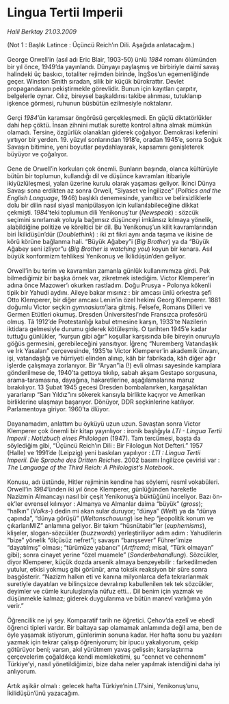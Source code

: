 # Lingua Tertii Imperii

*Halil Berktay 21.03.2009*

<div class="taraf_structure_2col_1zq">
<div class="margen_n">



 <p>(Not 1 : Başlık Latince : Üçüncü Reich’ın Dili. Aşağıda anlatacağım.) <br/><br/>George Orwell’in (asıl adı Eric Blair, 1903-50) ünlü <i>1984</i> romanı ölümünden bir yıl önce, 1949’da yayınlandı. Dünyayı paylaşmış ve birbiriyle daimî savaş halindeki üç baskıcı, totaliter rejimden birinde, İngSos’un egemenliğinde geçer. Winston Smith sıradan, silik bir küçük bürokrattır. Devlet propagandasını pekiştirmekle görevlidir. Bunun için kayıtları çarpıtır, belgelerle oynar. Cılız, bireysel başkaldırısı takibe alınması, tutuklanıp işkence görmesi, ruhunun büsbütün ezilmesiyle noktalanır. <br/><br/>Gerçi <i>1984</i>’ün karamsar öngörüsü gerçekleşmedi. En güçlü diktatörlükler dahi hep çöktü. İnsan zihnini mutlak surette kontrol altına almak mümkün olamadı. Tersine, özgürlük olanakları giderek çoğalıyor. Demokrasi kefenini yırtıyor bir yerden. 19. yüzyıl sonlarından 1918’e, oradan 1945’e, sonra Soğuk Savaşın bitimine, yeni boyutlar peydahlayarak, kapsamını genişleterek büyüyor ve çoğalıyor. <br/><br/>Gene de Orwell’in korkuları çok önemli. Bunların başında, olanca kültürüyle bütün bir toplumun, kullandığı dil ve düşünce kavramları itibariyle ikiyüzlüleşmesi, yalan üzerine kurulu olarak yaşaması geliyor. İkinci Dünya Savaşı sona erdikten az sonra Orwell, “Siyaset ve İngilizce” (<i>Politics and the English Language</i>, 1946) başlıklı denemesinde, yanıltıcı ve belirsizliklerle dolu bir dilin nasıl siyasî manipülasyon için kullanılabileceğine dikkat çekmişti. <i>1984</i>’teki toplumun dili Yenikonuş’tur (<i>Newspeak</i>) : sözcük seçimini sınırlamak yoluyla bağımsız düşünceyi imkânsız kılmaya yönelik, alabildiğine politize ve köreltici bir dil. Bu Yenikonuş’un kilit kavramlarından biri İkilidüşün’dür (<i>Doublethink</i>) : iki zıt fikri aynı anda taşıma ve ikisine de körü körüne bağlanma hali. “Büyük Ağabey”i (<i>Big Brother</i>) ya da “Büyük Ağabey seni izliyor”u (<i>Big Brother is watching you</i>) koyun bir kenara. Asıl büyük konformizm tehlikesi Yenikonuş ve İkilidüşün’den geliyor. <br/><br/>Orwell’in bu terim ve kavramları zamanla günlük kullanımımıza girdi. Pek bilmediğimiz bir başka örnek var, zikretmek istediğim. Victor Klemperer’in adına önce Mazower’ı okurken rastladım. Doğu Prusya - Polonya kökenli tipik bir Yahudi aydını. Aileye bakar mısınız : bir amcası ünlü orkestra şefi Otto Klemperer, bir diğer amcası Lenin’in özel hekimi Georg Klemperer. 1881 doğumlu Victor seçkin <i>gymnasium</i>’lara gitmiş. Felsefe, Romans Dilleri ve Germen Etütleri okumuş. Dresden Üniversitesi’nde Fransızca profesörü olmuş. Tâ 1912’de Protestanlığı kabul etmesine karşın, 1933’te Nazilerin iktidara gelmesiyle durumu giderek kötüleşmiş. O tarihten 1945’e kadar tuttuğu günlükler, “kurşun gibi ağır” koşullar karşısında bile bireyin onuruyla göğüs germesini, gerebileceğini yansıtıyor. İğrenç “Nuremberg Vatandaşlık ve Irk Yasaları” çerçevesinde, 1935’te Victor Klemperer’in akademik ünvanı, işi, vatandaşlığı ve hürriyeti elinden alınıp, kâh bir fabrikada, kâh diğer ağır işlerde çalışmaya zorlanıyor. Bir “Aryan”la (!) evli olması sayesinde kamplara gönderilmese de, 1940’ta gettoya tıkılıp, sabah akşam Gestapo sorgusuna, arama-taramasına, dayağına, hakaretlerine, aşağılamalarına maruz bırakılıyor. 13 Şubat 1945 gecesi Dresden bombalanırken, kargaşalıktan yararlanıp “Sarı Yıldız”ını sökerek karısıyla birlikte kaçıyor ve Amerikan birliklerine ulaşmayı başarıyor. Dönüyor, DDR seçkinlerine katılıyor. Parlamentoya giriyor. 1960’ta ölüyor. <br/><br/>Dayanamadım, anlattım bu öyküyü uzun uzun. Savaştan sonra Victor Klemperer çok önemli bir kitap yayınlıyor : ironik başlığıyla <i>LTI - Lingua Tertii Imperii : Notizbuch eines Philologen</i> (1947). Tam tercümesi, başta da söylediğim gibi, “Üçüncü Reich’ın Dili : Bir Filologun Not Defteri.” 1957 (Halle) ve 1991’de (Leipzig) yeni baskıları yapılıyor : <i>LTI : Lingua Tertii Imperii. Die Sprache des Dritten Reiches</i>. 2002 basımı İngilizce çevirisi var : <i>The Language of the Third Reich: A Philologist’s Notebook</i>. <br/><br/>Konusu, adı üstünde, Hitler rejiminin kendine has söylemi, resmî vokabüleri. Orwell’in <i>1984</i>’ünden iki yıl önce Klemperer, günlüğünden hareketle Nazizmin Almancayı nasıl bir çeşit Yenikonuş’a büktüğünü inceliyor. Bazı ön-ek’ler evrensel kılınıyor : Almanya ve Almanlar daima “büyük” (<i>gross</i>); “halkın” (<i>Volks</i>-) dedin mi akan sular duruyor; “dünya” (<i>Welt</i>) ya da “dünya çapında”, “dünya görüşü” (<i>Weltanschauung</i>) ise hep “jeopolitik konum ve çıkarlarıMIZ” anlamına geliyor. Bir takım “hüsnütabir”ler (<i>euphemisms</i>), klişeler, slogan-sözcükler (<i>buzzwords</i>) yerleştiriliyor adım adım : Yahudilerin “bize” yönelik “ölçüsüz nefret”i; savaşın “barışsever” Führer’imize “dayatılmış” olması; “türümüze yabancı” (<i>Artfremd</i>; misal, “Türk olmayan” gibi); sonra cinayet yerine “özel muamele” (<i>Sonderbehandlung</i>). Sözcükler, diyor Klemperer, küçük dozda arsenik almaya benzeyebilir : farkedilmeden yutulur, etkisi yokmuş gibi görünür, ama toksik reaksiyon bir süre sonra başgösterir. “Nazizm halkın eti ve kanına milyonlarca defa tekrarlanmak suretiyle dayatılan ve bilinçsizce devralınıp kabullenilen tek tek sözcükler, deyimler ve cümle kuruluşlarıyla nüfuz etti... Dil benim için yazmak ve düşünmekle kalmaz; giderek duygularıma ve bütün manevî varlığıma yön verir.” <br/><br/>Öğrencilik ne iyi şey. Komparatif tarih ne öğretici. Çehov’da ezelî ve ebedî öğrenci tipleri vardır. Bir baltaya sap olamamak anlamında değil ama, ben de öyle yaşamak istiyorum, günlerimin sonuna kadar. Her hafta sonu bu yazıları yazmak için tekrar çalışıp öğreniyorum; bir ipucu yakalıyorum, çekip götürüyor beni; varsın, akıl yürütmem yavaş gelişsin; karşılaştırma çerçevelerim çoğaldıkça kendi memleketimi, şu “cennet ve cehennem” Türkiye’yi, nasıl yönetildiğimizi, bize daha neler yapılmak istendiğini daha iyi anlıyorum. <br/><br/>Artık aşikâr olmalı : gelecek hafta Türkiye’nin <i>LTI</i>’sini, Yenikonuş’unu, İkilidüşün’ünü yazacağım.</p>
<br/>
<br/>
<br/>



<br/>


<div id="taraf_not">
</div>

</div>


</div>
